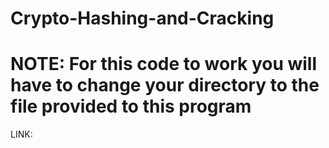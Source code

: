 # Crypto-Hashing-and-Cracking
# NOTE: For this code to work you will have to change your directory to the file provided to this program
LINK:
